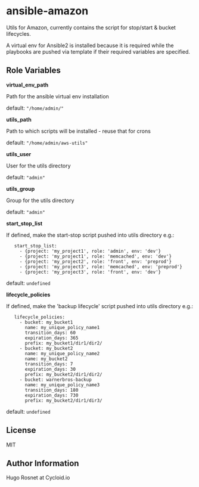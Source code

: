 ansible-amazon
==============

Utils for Amazon, currently contains the script for stop/start &amp; bucket lifecycles.

A virtual env for Ansible2 is installed because it is required while the playbooks are pushed via template if their required variables are specified.

Role Variables
--------------

**virtual_env_path**

   Path for the ansible virtual env installation

   default: ``"/home/admin/"``

**utils_path**

   Path to which scripts will be installed - reuse that for crons

   default: ``"/home/admin/aws-utils"``

**utils_user**

   User for the utils directory

   default: ``"admin"``

**utils_group**

   Group for the utils directory

   default: ``"admin"``

**start_stop_list**

   If defined, make the start-stop script pushed into utils directory
   e.g.:
```
   start_stop_list:
     - {project: 'my_project1', role: 'admin', env: 'dev'}
     - {project: 'my_project1', role: 'memcached', env: 'dev'}
     - {project: 'my_project2', role: 'front', env: 'preprod'}
     - {project: 'my_project3', role: 'memcached', env: 'preprod'}
     - {project: 'my_project3', role: 'front', env: 'dev'}
```

   default: ``undefined``

**lifecycle_policies**

   If defined, make the 'backup lifecycle' script pushed into utils directory
   e.g.:
```
   lifecycle_policies:
     - bucket: my_bucket1
       name: my_unique_policy_name1
       transition_days: 60
       expiration_days: 365
       prefix: my_bucket1/dir1/dir2/
     - bucket: my_bucket2
       name: my_unique_policy_name2
       name: my_bucket2
       transition_days: 7
       expiration_days: 30
       prefix: my_bucket2/dir1/dir2/
     - bucket: warnerbros-backup
       name: my_unique_policy_name3
       transition_days: 180
       expiration_days: 730
       prefix: my_bucket2/dir1/dir3/
```

   default: ``undefined``

License
-------

MIT

Author Information
------------------

Hugo Rosnet at Cycloid.io
